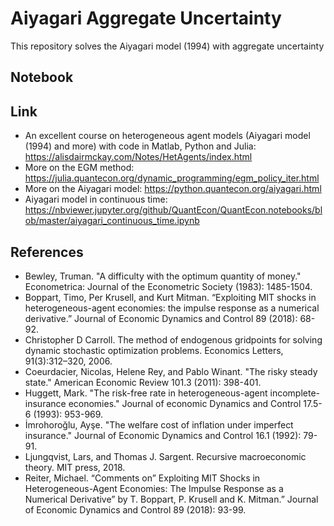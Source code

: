 # Aiyagari Aggregate Uncertainty

This repository solves the Aiyagari model (1994) with aggregate uncertainty

## Notebook


## Link

* An excellent course on heterogeneous agent models (Aiyagari model (1994) and more) with code in Matlab, Python and Julia: https://alisdairmckay.com/Notes/HetAgents/index.html
* More on the EGM method: https://julia.quantecon.org/dynamic_programming/egm_policy_iter.html
* More on the Aiyagari model: https://python.quantecon.org/aiyagari.html
* Aiyagari model in continuous time: https://nbviewer.jupyter.org/github/QuantEcon/QuantEcon.notebooks/blob/master/aiyagari_continuous_time.ipynb

## References

* Bewley, Truman. "A difficulty with the optimum quantity of money." Econometrica: Journal of the Econometric Society (1983): 1485-1504.
* Boppart, Timo, Per Krusell, and Kurt Mitman. “Exploiting MIT shocks in heterogeneous-agent economies: the impulse response as a numerical derivative.” Journal of Economic Dynamics and Control 89 (2018): 68-92.
* Christopher D Carroll. The method of endogenous gridpoints for solving dynamic stochastic optimization problems. Economics Letters, 91(3):312–320, 2006.
* Coeurdacier, Nicolas, Helene Rey, and Pablo Winant. "The risky steady state." American Economic Review 101.3 (2011): 398-401.
* Huggett, Mark. "The risk-free rate in heterogeneous-agent incomplete-insurance economies." Journal of economic Dynamics and Control 17.5-6 (1993): 953-969.
* İmrohoroğlu, Ayşe. "The welfare cost of inflation under imperfect insurance." Journal of Economic Dynamics and Control 16.1 (1992): 79-91.
* Ljungqvist, Lars, and Thomas J. Sargent. Recursive macroeconomic theory. MIT press, 2018.
* Reiter, Michael. “Comments on” Exploiting MIT Shocks in Heterogeneous-Agent Economies: The Impulse Response as a Numerical Derivative” by T. Boppart, P. Krusell and K. Mitman.” Journal of Economic Dynamics and Control 89 (2018): 93-99.
